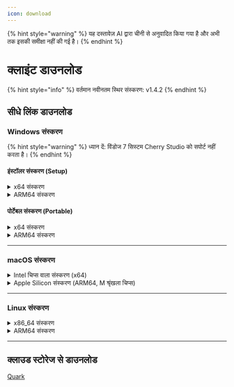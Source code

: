```yaml
---
icon: download
---
```


{% hint style="warning" %}
यह दस्तावेज़ AI द्वारा चीनी से अनुवादित किया गया है और अभी तक इसकी समीक्षा नहीं की गई है।
{% endhint %}

# क्लाइंट डाउनलोड

{% hint style="info" %}
वर्तमान नवीनतम स्थिर संस्करण: v1.4.2
{% endhint %}

## सीधे लिंक डाउनलोड

### Windows संस्करण

{% hint style="warning" %}
ध्यान दें: विंडोज 7 सिस्टम Cherry Studio को सपोर्ट नहीं करता है।
{% endhint %}

#### इंस्टॉलर संस्करण (Setup)

<details>

<summary>x64 संस्करण</summary>

मुक्त मार्ग:

【[Cherry Studio की आधिकारिक वेबसाइट](https://cherry-ai.com/download)】 【[GitHub](https://github.com/CherryHQ/cherry-studio/releases/download/v1.4.2/Cherry-Studio-1.4.2-x64-setup.exe)】

वैकल्पिक मार्ग:

【[मार्ग 1](https://download-cf.ocoolai.com/https://github.com/CherryHQ/cherry-studio/releases/download/v1.4.2/Cherry-Studio-1.4.2-x64-setup.exe)】 【[मार्ग 2](https://download.ocoolai.com/https://github.com/CherryHQ/cherry-studio/releases/download/v1.4.2/Cherry-Studio-1.4.2-x64-setup.exe)】 【[मार्ग 3](https://download.ocoolai.online/https://github.com/CherryHQ/cherry-studio/releases/download/v1.4.2/Cherry-Studio-1.4.2-x64-setup.exe)】

</details>

<details>

<summary>ARM64 संस्करण</summary>

मुक्त मार्ग:

【[Cherry Studio की आधिकारिक वेबसाइट](https://cherry-ai.com/download)】 【[GitHub](https://github.com/CherryHQ/cherry-studio/releases/download/v1.4.2/Cherry-Studio-1.4.2-arm64-setup.exe)】

वैकल्पिक मार्ग:

【[मार्ग 1](https://download-cf.ocoolai.com/https://github.com/CherryHQ/cherry-studio/releases/download/v1.4.2/Cherry-Studio-1.4.2-arm64-setup.exe)】 【[मार्ग 2](https://download.ocoolai.com/https://github.com/CherryHQ/cherry-studio/releases/download/v1.4.2/Cherry-Studio-1.4.2-arm64-setup.exe)】 【[मार्ग 3](https://download.ocoolai.online/https://github.com/CherryHQ/cherry-studio/releases/download/v1.4.2/Cherry-Studio-1.4.2-arm64-setup.exe)】

</details>

#### पोर्टेबल संस्करण (Portable)

<details>

<summary>x64 संस्करण</summary>

मुक्त मार्ग:

【[Cherry Studio की आधिकारिक वेबसाइट](https://cherry-ai.com/download)】 【[GitHub](https://github.com/CherryHQ/cherry-studio/releases/download/v1.4.2/Cherry-Studio-1.4.2-x64-portable.exe)】

वैकल्पिक मार्ग:

【[मार्ग 1](https://download-cf.ocoolai.com/https://github.com/CherryHQ/cherry-studio/releases/download/v1.4.2/Cherry-Studio-1.4.2-x64-portable.exe)】 【[मार्ग 2](https://download.ocoolai.com/https://github.com/CherryHQ/cherry-studio/releases/download/v1.4.2/Cherry-Studio-1.4.2-x64-portable.exe)】 【[मार्ग 3](https://download.ocoolai.online/https://github.com/CherryHQ/cherry-studio/releases/download/v1.4.2/Cherry-Studio-1.4.2-x64-portable.exe)】

</details>

<details>

<summary>ARM64 संस्करण</summary>

मुक्त मार्ग:

【[Cherry Studio की आधिकारिक वेबसाइट](https://cherry-ai.com/download)】 【[GitHub](https://github.com/CherryHQ/cherry-studio/releases/download/v1.4.2/Cherry-Studio-1.4.2-arm64-portable.exe)】

वैकल्पिक मार्ग:

【[मार्ग 1](https://download-cf.ocoolai.com/https://github.com/CherryHQ/cherry-studio/releases/download/v1.4.2/Cherry-Studio-1.4.2-arm64-portable.exe)】 【[मार्ग 2](https://download.ocoolai.com/https://github.com/CherryHQ/cherry-studio/releases/download/v1.4.2/Cherry-Studio-1.4.2-arm64-portable.exe)】 【[मार्ग 3](https://download.ocoolai.online/https://github.com/CherryHQ/cherry-studio/releases/download/v1.4.2/Cherry-Studio-1.4.2-arm64-portable.exe)】

</details>

***

### macOS संस्करण

<details>

<summary>Intel चिप्स वाला संस्करण (x64)</summary>

मुक्त मार्ग:

【[Cherry Studio की आधिकारिक वेबसाइट](https://cherry-ai.com/download)】 【[GitHub](https://github.com/CherryHQ/cherry-studio/releases/download/v1.4.2/Cherry-Studio-1.4.2-x64.dmg)】

वैकल्पिक मार्ग:

【[मार्ग 1](https://download-cf.ocoolai.com/https://github.com/CherryHQ/cherry-studio/releases/download/v1.4.2/Cherry-Studio-1.4.2-x64.dmg)】 【[मार्ग 2](https://download.ocoolai.com/https://github.com/CherryHQ/cherry-studio/releases/download/v1.4.2/Cherry-Studio-1.4.2-x64.dmg)】 【[मार्ग 3](https://download.ocoolai.online/https://github.com/CherryHQ/cherry-studio/releases/download/v1.4.2/Cherry-Studio-1.4.2-x64.dmg)】

</details>

<details>

<summary>Apple Silicon संस्करण (ARM64, M श्रृंखला चिप्स)</summary>

मुक्त मार्ग:

【[Cherry Studio की आधिकारिक वेबसाइट](https://cherry-ai.com/download)】 【[GitHub](https://github.com/CherryHQ/cherry-studio/releases/download/v1.4.2/Cherry-Studio-1.4.2-arm64.dmg)】

वैकल्पिक मार्ग:

【[मार्ग 1](https://download-cf.ocoolai.com/https://github.com/CherryHQ/cherry-studio/releases/download/v1.4.2/Cherry-Studio-1.4.2-arm64.dmg)】 【[मार्ग 2](https://download.ocoolai.com/https://github.com/CherryHQ/cherry-studio/releases/download/v1.4.2/Cherry-Studio-1.4.2-arm64.dmg)】 【[मार्ग 3](https://download.ocoolai.online/https://github.com/CherryHQ/cherry-studio/releases/download/v1.4.2/Cherry-Studio-1.4.2-arm64.dmg)】

</details>

***

### Linux संस्करण

<details>

<summary>x86_64 संस्करण</summary>

मुक्त मार्ग:

【[Cherry Studio की आधिकारिक वेबसाइट](https://cherry-ai.com/download)】 【[GitHub](https://github.com/CherryHQ/cherry-studio/releases/download/v1.4.2/Cherry-Studio-1.4.2-x86_64.AppImage)】

वैकल्पिक मार्ग:

【[मार्ग 1](https://download-cf.ocoolai.com/https://github.com/CherryHQ/cherry-studio/releases/download/v1.4.2/Cherry-Studio-1.4.2-x86_64.AppImage)】 【[मार्ग 2](https://download.ocoolai.com/https://github.com/CherryHQ/cherry-studio/releases/download/v1.4.2/Cherry-Studio-1.4.2-x86_64.AppImage)】 【[मार्ग 3](https://download.ocoolai.online/https://github.com/CherryHQ/cherry-studio/releases/download/v1.4.2/Cherry-Studio-1.4.2-x86_64.AppImage)】

</details>

<details>

<summary>ARM64 संस्करण</summary>

मुक्त मार्ग:

【[Cherry Studio की आधिकारिक वेबसाइट](https://cherry-ai.com/download)】 【[GitHub](https://github.com/CherryHQ/cherry-studio/releases/download/v1.4.2/Cherry-Studio-1.4.2-arm64.AppImage)】

वैकल्पिक मार्ग:

【[मार्ग 1](https://download-cf.ocoolai.com/https://github.com/CherryHQ/cherry-studio/releases/download/v1.4.2/Cherry-Studio-1.4.2-arm64.AppImage)】 【[मार्ग 2](https://download.ocoolai.com/https://github.com/CherryHQ/cherry-studio/releases/download/v1.4.2/Cherry-Studio-1.4.2-arm64.AppImage)】 【[मार्ग 3](https://download.ocoolai.online/https://github.com/CherryHQ/cherry-studio/releases/download/v1.4.2/Cherry-Studio-1.4.2-arm64.AppImage)】

</details>

***

## क्लाउड स्टोरेज से डाउनलोड

[Quark](https://pan.quark.cn/s/c8533a1ec63e#/list/share)